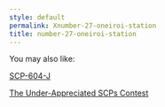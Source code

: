 ```yaml
---
style: default
permalink: Xnumber-27-oneiroi-station
title: number-27-oneiroi-station
---
```

You may also like:

[SCP-604-J](http://scp-wiki.net/scp-604-j)

[The Under-Appreciated SCPs Contest](http://scp-wiki.net/under-appreciated-contest)
